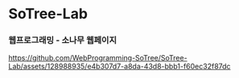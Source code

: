 # SoTree-Lab


### 웹프로그래밍 - 소나무 웹페이지

https://github.com/WebProgramming-SoTree/SoTree-Lab/assets/128988935/e4b307d7-a8da-43d8-bbb1-f60ec32f87dc

